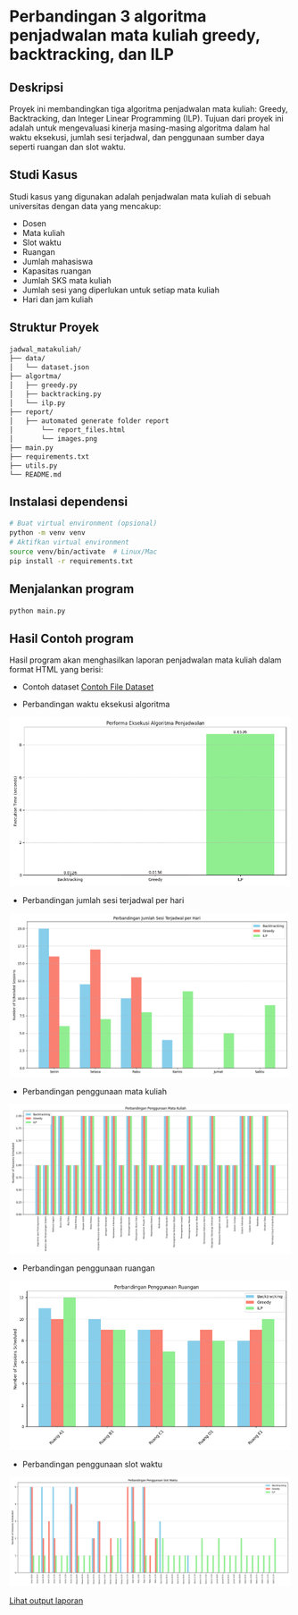 # Perbandingan 3 algoritma penjadwalan mata kuliah greedy, backtracking, dan ILP

## Deskripsi

Proyek ini membandingkan tiga algoritma penjadwalan mata kuliah: Greedy, Backtracking, dan Integer Linear Programming (ILP). Tujuan dari proyek ini adalah untuk mengevaluasi kinerja masing-masing algoritma dalam hal waktu eksekusi, jumlah sesi terjadwal, dan penggunaan sumber daya seperti
ruangan dan slot waktu.

## Studi Kasus

Studi kasus yang digunakan adalah penjadwalan mata kuliah di sebuah universitas dengan data yang mencakup:

- Dosen
- Mata kuliah
- Slot waktu
- Ruangan
- Jumlah mahasiswa
- Kapasitas ruangan
- Jumlah SKS mata kuliah
- Jumlah sesi yang diperlukan untuk setiap mata kuliah
- Hari dan jam kuliah

## Struktur Proyek

``` is_directory
jadwal_matakuliah/
├── data/
│   └── dataset.json
├── algortma/
│   ├── greedy.py
│   ├── backtracking.py
│   └── ilp.py
├── report/
│   ├── automated generate folder report
│       └── report_files.html
│       └── images.png
├── main.py
├── requirements.txt
├── utils.py
└── README.md
```

## Instalasi dependensi

```bash
# Buat virtual environment (opsional)
python -m venv venv
# Aktifkan virtual environment
source venv/bin/activate  # Linux/Mac
pip install -r requirements.txt
```

## Menjalankan program

```bash
python main.py
```

## Hasil Contoh program

Hasil program akan menghasilkan laporan penjadwalan mata kuliah dalam format HTML yang berisi:

- Contoh dataset
[Contoh File Dataset](data/dataset.json)

- Perbandingan waktu eksekusi algoritma

![Contoh Gambar Laporan](report/20250725_165510/performance_comparison.png)

- Perbandingan jumlah sesi terjadwal per hari

![Contoh Gambar Laporan](report/20250725_165510/schedule_comparison.png)

- Perbandingan penggunaan mata kuliah

![Contoh Gambar Laporan](report/20250725_165510/matakuliah_usage_comparison.png)

- Perbandingan penggunaan ruangan

![Contoh Gambar Laporan](report/20250725_165510/ruangan_usage_comparison.png)

- Perbandingan penggunaan slot waktu

![Contoh Gambar Laporan](report/20250725_165510/slot_waktu_usage_comparison.png)

[Lihat output laporan](report/)
